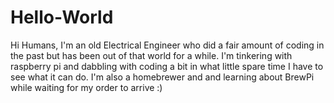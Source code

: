 # Hello-World

Hi Humans, I'm an old Electrical Engineer who did a fair amount of coding in the past but has been out of that world for a while.  I'm tinkering with raspberry pi and dabbling with coding a bit in what little spare time I have to see what it can do.  I'm also a homebrewer and and learning about BrewPi while waiting for my order to arrive :)
